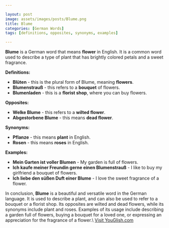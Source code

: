 ```yaml
---

layout: post
image: assets/images/posts/Blume.png
title: Blume
categories: [German Words]
tags: [definitions, opposites, synonyms, examples]

---
```


**Blume** is a German word that means **flower** in English. It is a common word used to describe a type of plant that has brightly colored petals and a sweet fragrance. 

**Definitions:** 
-	**Blüten** - this is the plural form of Blume, meaning **flowers**. 
-	**Blumenstrauß** - this refers to a **bouquet** of flowers.
-	**Blumenladen** - this is a **florist shop**, where you can buy flowers.

**Opposites:** 
-	**Welke Blume** - this refers to a **wilted flower**. 
-	**Abgestorbene Blume** - this means **dead flower**. 

**Synonyms:** 
-	**Pflanze** - this means **plant** in English. 
-	**Rosen** - this means **roses** in English.

**Examples:** 
-	**Mein Garten ist voller Blumen** - My garden is full of flowers.
-	**Ich kaufe meiner Freundin gerne einen Blumenstrauß** - I like to buy my girlfriend a bouquet of flowers.
-	**Ich liebe den süßen Duft einer Blume** - I love the sweet fragrance of a flower. 

In conclusion, **Blume** is a beautiful and versatile word in the German language. It is used to describe a plant, and can also be used to refer to a bouquet or a florist shop. Its opposites are wilted and dead flowers, while its synonyms include plant and roses. Examples of its usage include describing a garden full of flowers, buying a bouquet for a loved one, or expressing an appreciation for the fragrance of a flower.\ <a id="yg-widget-0" class="youglish-widget" data-query="Blume" data-lang="german" data-components="8412" data-auto-start="0" data-bkg-color="theme_light" data-title="How%20to%20pronounce%20Blume%20in%20German"  rel="nofollow" href="https://youglish.com">Visit YouGlish.com</a><script async src="https://youglish.com/public/emb/widget.js" charset="utf-8"></script>